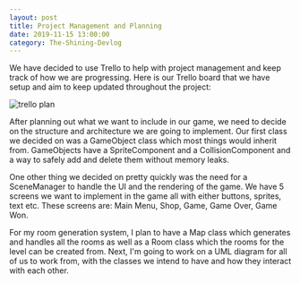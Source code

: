 ```yaml
---
layout: post
title: Project Management and Planning
date: 2019-11-15 13:00:00
category: The-Shining-Devlog
---
```


We have decided to use Trello to help with project management and keep track of how we are progressing. 
Here is our Trello board that we have setup and aim to keep updated throughout the project:

<img src="{{ site.baseurl }}/assets/Blog/ShiningDevlog/trello_board.png" alt="trello plan"/>

After planning out what we want to include in our game, we need to decide on the structure and architecture we are going to implement. 
Our first class we decided on was a GameObject class which most things would inherit from. GameObjects have a SpriteComponent and a CollisionComponent and a way to safely add and delete them without memory leaks.

One other thing we decided on pretty quickly was the need for a SceneManager to handle the UI and the rendering of the game. We have 5 screens we want to implement in the game all with either buttons, sprites, text etc. These screens are: Main Menu, Shop, Game, Game Over, Game Won.

For my room generation system, I plan to have a Map class which generates and handles all the rooms as well as a Room class which the rooms for the level can be created from. 
Next, I'm going to work on a UML diagram for all of us to work from, with the classes we intend to have and how they interact with each other.